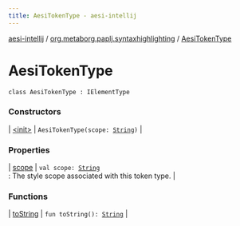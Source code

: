 ```yaml
---
title: AesiTokenType - aesi-intellij
---
```


[aesi-intellij](../../index.html) / [org.metaborg.paplj.syntaxhighlighting](../index.html) / [AesiTokenType](.)

# AesiTokenType

`class AesiTokenType : IElementType`

### Constructors

| [&lt;init&gt;](-init-.html) | `AesiTokenType(scope: `[`String`](https://kotlinlang.org/api/latest/jvm/stdlib/kotlin/-string/index.html)`)` |

### Properties

| [scope](scope.html) | `val scope: `[`String`](https://kotlinlang.org/api/latest/jvm/stdlib/kotlin/-string/index.html)<br>: The style scope associated with this token type. |

### Functions

| [toString](to-string.html) | `fun toString(): `[`String`](https://kotlinlang.org/api/latest/jvm/stdlib/kotlin/-string/index.html) |

